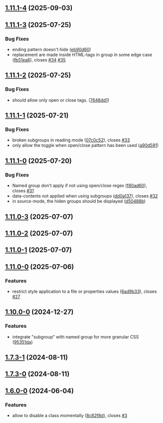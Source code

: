 ## [1.11.1-4](https://github.com/Mara-Li/obsidian-regex-mark/compare/1.11.1-3...1.11.1-4) (2025-09-03)

## [1.11.1-3](https://github.com/Mara-Li/obsidian-regex-mark/compare/1.11.1-2...1.11.1-3) (2025-07-25)
### Bug Fixes

* ending pattern doesn't hide ([eb90d60](https://github.com/Mara-Li/obsidian-regex-mark/commit/eb90d609a7a7da5dbbd022e2e05ca32eb08a86b0))
* replacement are made inside HTML-tags in group in some edge case ([fb51ea6](https://github.com/Mara-Li/obsidian-regex-mark/commit/fb51ea60137755e24ffc5daae5a385cb219799fe)), closes [#34](https://github.com/Mara-Li/obsidian-regex-mark/issues/34) [#35](https://github.com/Mara-Li/obsidian-regex-mark/issues/35)

## [1.11.1-2](https://github.com/Mara-Li/obsidian-regex-mark/compare/1.11.1-1...1.11.1-2) (2025-07-25)
### Bug Fixes

* should allow only open or close tags. ([7648dd1](https://github.com/Mara-Li/obsidian-regex-mark/commit/7648dd1b7277562a42a00c6d23cd1e4dde8e4eae))

## [1.11.1-1](https://github.com/Mara-Li/obsidian-regex-mark/compare/1.11.1-0...1.11.1-1) (2025-07-21)
### Bug Fixes

* broken subgroups in reading mode ([07c0c52](https://github.com/Mara-Li/obsidian-regex-mark/commit/07c0c52c91943b5d56feb5b49cadfa30f4e2f704)), closes [#33](https://github.com/Mara-Li/obsidian-regex-mark/issues/33)
* only allow the toggle when open/close pattern has been used ([a90d591](https://github.com/Mara-Li/obsidian-regex-mark/commit/a90d591d2b8a226bfb0b29a22bde527f822842c6))

## [1.11.1-0](https://github.com/Mara-Li/obsidian-regex-mark/compare/1.11.0...1.11.1-0) (2025-07-20)
### Bug Fixes

*  Named group don't apply if not using open/close regex ([f80ad60](https://github.com/Mara-Li/obsidian-regex-mark/commit/f80ad605ed527bf36d41859fcdef3b17d107886f)), closes [#31](https://github.com/Mara-Li/obsidian-regex-mark/issues/31)
* data-contents not applied when using subgroups ([dd0a137](https://github.com/Mara-Li/obsidian-regex-mark/commit/dd0a13723fb338f58d1130588c82319472f539c2)), closes [#32](https://github.com/Mara-Li/obsidian-regex-mark/issues/32)
* in source-mode, the hiden groups should be displayed ([d50488b](https://github.com/Mara-Li/obsidian-regex-mark/commit/d50488b2b6b31668b7449cbdaea27d4b37c094ff))

## [1.11.0-3](https://github.com/Mara-Li/obsidian-regex-mark/compare/1.11.0-2...1.11.0-3) (2025-07-07)

## [1.11.0-2](https://github.com/Mara-Li/obsidian-regex-mark/compare/1.11.0-1...1.11.0-2) (2025-07-07)

## [1.11.0-1](https://github.com/Mara-Li/obsidian-regex-mark/compare/1.11.0-0...1.11.0-1) (2025-07-07)

## [1.11.0-0](https://github.com/Mara-Li/obsidian-regex-mark/compare/1.10.0...1.11.0-0) (2025-07-06)
### Features

* restrict style application to a file or properties values ([6ad9b33](https://github.com/Mara-Li/obsidian-regex-mark/commit/6ad9b3364932c8da8da9d4705d637a5181825956)), closes [#27](https://github.com/Mara-Li/obsidian-regex-mark/issues/27)

## [1.10.0-0](https://github.com/Mara-Li/obsidian-regex-mark/compare/1.9.3...1.10.0-0) (2024-12-27)
### Features

* integrate "subgroup" with named group for more granular CSS ([95351da](https://github.com/Mara-Li/obsidian-regex-mark/commit/95351da33891efe5dee805f89a5d0012b40713fe))

## [1.7.3-1](https://github.com/Lisandra-dev/obsidian-regex-mark/compare/1.7.3-0...1.7.3-1) (2024-08-11)

## [1.7.3-0](https://github.com/Lisandra-dev/obsidian-regex-mark/compare/1.7.2...1.7.3-0) (2024-08-11)

## [1.6.0-0](https://github.com/Lisandra-dev/obsidian-regex-mark/compare/1.5.3...1.6.0-0) (2024-06-04)
### Features

* allow to disable a class momentally ([8c82f8d](https://github.com/Lisandra-dev/obsidian-regex-mark/commit/8c82f8dcbf5d999049bd3b4da47212cbb4999aa5)), closes [#3](https://github.com/Lisandra-dev/obsidian-regex-mark/issues/3)